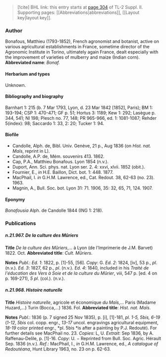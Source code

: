 > [!cite] BHL link: this entry starts at [page 304](https://www.biodiversitylibrary.org/page/33265501) of TL-2 Suppl. II.
> Supporting pages: [[Abbreviations|abbreviations]], [[Layout key|layout key]].

### Author

Bonafous, Matthieu (1793-1852), French agronomist and botanist, active on various agricultural establishments in France, sometime director of the Agronomic Institute in Torino, ultimately again France, dealt especially with the improvement of varieties of mulberry and maize (Indian corn). 
**Abbreviated name**: *Bonaf.*

#### Herbarium and types

Unknown.

#### Bibliography and biography

Barnhart 1: 215 (b. 7 Mar 1793, Lyon, d. 23 Mar 1842 \[1852\], Paris); BM 1: 193-194; CSP 1: 470-471; GF p. 51; Hortus 3: 1189; Kew 1: 292; Lasègue p. 344, 541; NI 198; Plesch no. 77, 148; PR 965-966, ed. 1: 1081-1087; Rehder 5(index): 98; Saccardo 1: 33, 2: 20; Tucker 1: 94.

#### Biofile

- Candolle, Alph. de, Bibl. Univ. Genève, 21 p., Aug 1836 (on *Hist. nat. Maïs*, reprint in L).
- Candolle, A.P. de, Mém. souvenirs 413. 1862.
- Cap, P.A., Matthieu Bonafous. Lyon 1854 (n.v.).
- Duport, Ann. Sci. phys. nat. Lyon ser. 2. 4: xxvi, xlvii. 1852 (obit.).
- Fournier, E., *in* H.E. Baillon, Dict. bot. 1: 448. 1877.
- MacPhail, I. *in* G.H.M. Lawrence, ed., Cat. Redout. 38, 62-63 (no. 23). 1963.
- Magnin, A., Bull. Soc. bot. Lyon 31: 71. 1906, 35: 32, 65, 71, 124. 1907.

#### Eponymy

*Bonafousia* Alph. de Candolle 1844 (ING 1: 218).

### Publications

##### n.21.967. De la culture des Mûriers

**Title**
*De la culture des Mûriers*,... à Lyon (de l'Imprimerie de J.M. Barvet) 1822. Oct.
**Abbreviated title**: *Cult. Mûriers*.

**Notes**
*Publ*.: *Ed. 1*: 1822, p. \[1\]-55, \[56\]. *Copy*: G.
*Ed. 2*: 1824, \[iv\], 53 p., *pl*. (n.v.).
*Ed. 3*: 1827, 62 p., *pl*. (n.v.).
*Ed. 4*: 1840, included in his *Traité de l'éducation des Vers à Soie et de la culture du Mûrier*, viii, 547 p. \[ed. 4 on p. 169-271), *5 pl*. (col.). (n.v.).

##### n.21.968. Histoire naturelle

**Title**
*Histoire naturelle*, agricole et économique *du Maïs*,... Paris (Madame Huzard,...) Turin (Bocca,...) 1836. Fol.
**Abbreviated title**: *Hist. nat. Maïs*.

**Notes**
*Publ*.: 1836 (p. 7 signed 25 Nov 1835), p. \[i\], \[1\]-181, *pl. 1-5, 5bis, 6-19* (*1-12*, *5bis* col. copp. engr., *13-17* uncol. engravings agricultural equipment, *18-19* color printed engr., *pl. 5bis *is after a painting by P.J. Redouté). For further details see MacPhail no. 23. *Copies*: L, U.
*Extrait*: Sep 1836, by A. Raffenau-Delile, p. \[1\]-16. *Copy*: U. − Reprinted from Bull. Soc. Agric. Hérault Sep. 1836 (n.v.).
*Ref*.: MacPhail, I., *in* G.H.M. Lawrence, ed., *A catalogue of Redoutéana*, Hunt Library 1963, no. 23 on p. 62-63.


